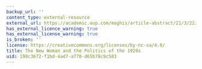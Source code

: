 ```yaml
---
backup_url: ''
content_type: external-resource
external_url: https://academic.oup.com/maghis/article-abstract/21/3/22/966222
has_external_licence_warning: true
has_external_license_warning: true
is_broken: ''
license: https://creativecommons.org/licenses/by-nc-sa/4.0/
title: The New Woman and the Politics of the 1920s
uid: 198c3672-f1bd-4ad7-a778-d65b78c9c583
---
```

